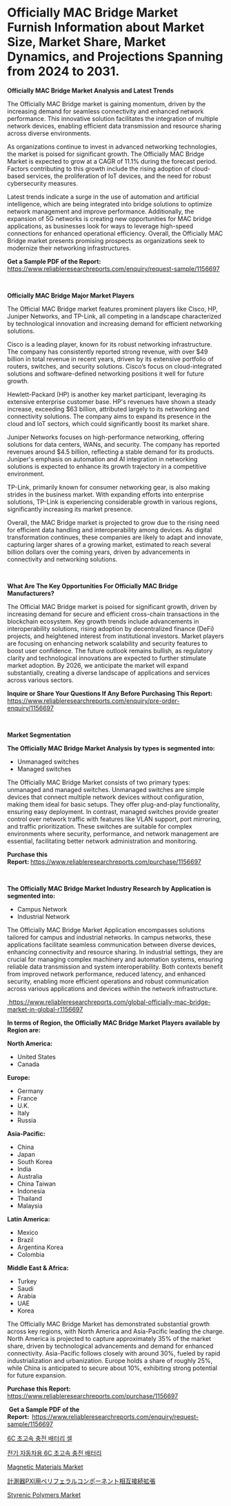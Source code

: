 <p><h1>Officially MAC Bridge Market Furnish Information about Market Size, Market Share, Market Dynamics, and Projections Spanning from 2024 to 2031.</h1></p><p><strong>Officially MAC Bridge Market Analysis and Latest Trends</strong></p>
<p><p>The Officially MAC Bridge market is gaining momentum, driven by the increasing demand for seamless connectivity and enhanced network performance. This innovative solution facilitates the integration of multiple network devices, enabling efficient data transmission and resource sharing across diverse environments. </p><p>As organizations continue to invest in advanced networking technologies, the market is poised for significant growth. The Officially MAC Bridge Market is expected to grow at a CAGR of 11.1% during the forecast period. Factors contributing to this growth include the rising adoption of cloud-based services, the proliferation of IoT devices, and the need for robust cybersecurity measures. </p><p>Latest trends indicate a surge in the use of automation and artificial intelligence, which are being integrated into bridge solutions to optimize network management and improve performance. Additionally, the expansion of 5G networks is creating new opportunities for MAC bridge applications, as businesses look for ways to leverage high-speed connections for enhanced operational efficiency. Overall, the Officially MAC Bridge market presents promising prospects as organizations seek to modernize their networking infrastructures.</p></p>
<p><strong>Get a Sample PDF of the Report:&nbsp;</strong> <a href="https://www.reliableresearchreports.com/enquiry/request-sample/1156697">https://www.reliableresearchreports.com/enquiry/request-sample/1156697</a></p>
<p>&nbsp;</p>
<p><strong>Officially MAC Bridge Major Market Players</strong></p>
<p><p>The Official MAC Bridge market features prominent players like Cisco, HP, Juniper Networks, and TP-Link, all competing in a landscape characterized by technological innovation and increasing demand for efficient networking solutions.</p><p>Cisco is a leading player, known for its robust networking infrastructure. The company has consistently reported strong revenue, with over $49 billion in total revenue in recent years, driven by its extensive portfolio of routers, switches, and security solutions. Cisco’s focus on cloud-integrated solutions and software-defined networking positions it well for future growth.</p><p>Hewlett-Packard (HP) is another key market participant, leveraging its extensive enterprise customer base. HP's revenues have shown a steady increase, exceeding $63 billion, attributed largely to its networking and connectivity solutions. The company aims to expand its presence in the cloud and IoT sectors, which could significantly boost its market share.</p><p>Juniper Networks focuses on high-performance networking, offering solutions for data centers, WANs, and security. The company has reported revenues around $4.5 billion, reflecting a stable demand for its products. Juniper's emphasis on automation and AI integration in networking solutions is expected to enhance its growth trajectory in a competitive environment.</p><p>TP-Link, primarily known for consumer networking gear, is also making strides in the business market. With expanding efforts into enterprise solutions, TP-Link is experiencing considerable growth in various regions, significantly increasing its market presence.</p><p>Overall, the MAC Bridge market is projected to grow due to the rising need for efficient data handling and interoperability among devices. As digital transformation continues, these companies are likely to adapt and innovate, capturing larger shares of a growing market, estimated to reach several billion dollars over the coming years, driven by advancements in connectivity and networking solutions.</p></p>
<p>&nbsp;</p>
<p><strong>What Are The Key Opportunities For Officially MAC Bridge Manufacturers?</strong></p>
<p><p>The Official MAC Bridge market is poised for significant growth, driven by increasing demand for secure and efficient cross-chain transactions in the blockchain ecosystem. Key growth trends include advancements in interoperability solutions, rising adoption by decentralized finance (DeFi) projects, and heightened interest from institutional investors. Market players are focusing on enhancing network scalability and security features to boost user confidence. The future outlook remains bullish, as regulatory clarity and technological innovations are expected to further stimulate market adoption. By 2026, we anticipate the market will expand substantially, creating a diverse landscape of applications and services across various sectors.</p></p>
<p><strong>Inquire or Share Your Questions If Any Before Purchasing This Report:</strong> <a href="https://www.reliableresearchreports.com/enquiry/pre-order-enquiry/1156697">https://www.reliableresearchreports.com/enquiry/pre-order-enquiry/1156697</a></p>
<p>&nbsp;</p>
<p><strong>Market Segmentation</strong></p>
<p><strong>The Officially MAC Bridge Market Analysis by types is segmented into:</strong></p>
<p><ul><li>Unmanaged switches</li><li>Managed switches</li></ul></p>
<p><p>The Officially MAC Bridge Market consists of two primary types: unmanaged and managed switches. Unmanaged switches are simple devices that connect multiple network devices without configuration, making them ideal for basic setups. They offer plug-and-play functionality, ensuring easy deployment. In contrast, managed switches provide greater control over network traffic with features like VLAN support, port mirroring, and traffic prioritization. These switches are suitable for complex environments where security, performance, and network management are essential, facilitating better network administration and monitoring.</p></p>
<p><strong>Purchase this Report:&nbsp;</strong><a href="https://www.reliableresearchreports.com/purchase/1156697">https://www.reliableresearchreports.com/purchase/1156697</a></p>
<p>&nbsp;</p>
<p><strong>The Officially MAC Bridge Market Industry Research by Application is segmented into:</strong></p>
<p><ul><li>Campus Network</li><li>Industrial Network</li></ul></p>
<p><p>The Officially MAC Bridge Market Application encompasses solutions tailored for campus and industrial networks. In campus networks, these applications facilitate seamless communication between diverse devices, enhancing connectivity and resource sharing. In industrial settings, they are crucial for managing complex machinery and automation systems, ensuring reliable data transmission and system interoperability. Both contexts benefit from improved network performance, reduced latency, and enhanced security, enabling more efficient operations and robust communication across various applications and devices within the network infrastructure.</p></p>
<p><a href="https://www.reliableresearchreports.com/global-officially-mac-bridge-market-in-global-r1156697">&nbsp;https://www.reliableresearchreports.com/global-officially-mac-bridge-market-in-global-r1156697</a></p>
<p><strong>In terms of Region, the Officially MAC Bridge Market Players available by Region are:</strong></p>
<p>
    <p> <strong> North America: </strong>
        <ul>
            <li>United States</li>
            <li>Canada</li>
        </ul>
        </p> 
    <p> <strong> Europe: </strong>
        <ul>
            <li>Germany</li>
            <li>France</li>
            <li>U.K.</li>
            <li>Italy</li>
            <li>Russia</li>
        </ul>
        </p> 
    <p> <strong> Asia-Pacific: </strong>
        <ul>
            <li>China</li>
            <li>Japan</li>
            <li>South Korea</li>
            <li>India</li>
            <li>Australia</li>
            <li>China Taiwan</li>
            <li>Indonesia</li>
            <li>Thailand</li>
            <li>Malaysia</li>
        </ul>
        </p> 
    <p> <strong> Latin America: </strong>
        <ul>
            <li>Mexico</li>
            <li>Brazil</li>
            <li>Argentina Korea</li>
            <li>Colombia</li>
        </ul>
        </p> 
    <p> <strong> Middle East & Africa: </strong>
        <ul>
            <li>Turkey</li>
            <li>Saudi</li>
            <li>Arabia</li>
            <li>UAE</li>
            <li>Korea</li>
        </ul>
    </p>
    </p>
<p><p>The Officially MAC Bridge Market has demonstrated substantial growth across key regions, with North America and Asia-Pacific leading the charge. North America is projected to capture approximately 35% of the market share, driven by technological advancements and demand for enhanced connectivity. Asia-Pacific follows closely with around 30%, fueled by rapid industrialization and urbanization. Europe holds a share of roughly 25%, while China is anticipated to secure about 10%, exhibiting strong potential for future expansion.</p></p>
<p><strong>Purchase this Report: </strong><a href="https://www.reliableresearchreports.com/purchase/1156697">https://www.reliableresearchreports.com/purchase/1156697</a></p>
<p>&nbsp;<strong>Get a Sample PDF of the Report:&nbsp;&nbsp;</strong><a href="https://www.reliableresearchreports.com/enquiry/request-sample/1156697">https://www.reliableresearchreports.com/enquiry/request-sample/1156697</a></p>
<p><strong></strong></p>
<p><p><a href="https://medium.com/@anil.parihar/6c-%EC%B4%88%EA%B3%A0%EC%86%8D-%EC%B6%A9%EC%A0%84-%EB%B0%B0%ED%84%B0%EB%A6%AC-%EC%85%80-%EC%8B%9C%EC%9E%A5-%EA%B8%80%EB%A1%9C%EB%B2%8C-%EC%8B%9C%EC%9E%A5-%EB%8F%99%ED%96%A5-%EB%B0%8F-%EC%8B%9C%EC%9E%A5-%EC%98%88%EC%B8%A1-2024-2031-29c09c102e9b">6C 초고속 충전 배터리 셀</a></p><p><a href="https://medium.com/@anil.parihar/6c-%EC%B4%88%EA%B3%A0%EC%86%8D-%EC%B6%A9%EC%A0%84-%EB%B0%B0%ED%84%B0%EB%A6%AC-%EC%A0%84%EA%B8%B0%EC%B0%A8-%EC%8B%9C%EC%9E%A5-%EC%A0%90%EC%9C%A0%EC%9C%A8-%EB%B0%8F-%EC%8B%9C%EC%9E%A5-%EB%B6%84%EC%84%9D-2024%EB%85%84%EB%B6%80%ED%84%B0-2031%EB%85%84%EA%B9%8C%EC%A7%80%EC%9D%98-%EC%84%B1%EC%9E%A5-%EB%8F%99%ED%96%A5-%EB%B0%8F-%EC%98%88%EC%B8%A1-8666100cacb7">전기 자동차용 6C 초고속 충전 배터리</a></p><p><a href="https://issuu.com/reportprime-2/docs/magnetic-materials-market-size-2030_7bc25898ea9b93">Magnetic Materials Market</a></p><p><a href="https://medium.com/@ammar.jarrah.93/peripheral-component-interconnect-extensions-for-instrumentation-pxi-9722623e7e96">計測器PXI用ペリフェラルコンポーネント相互接続拡張</a></p><p><a href="https://www.linkedin.com/pulse/styrenic-polymers-market-strategic-insights-product-evolution-4lnwc?trackingId=ZJHnq960TTyzOsUIbwEf%2BQ%3D%3D">Styrenic Polymers Market</a></p></p>